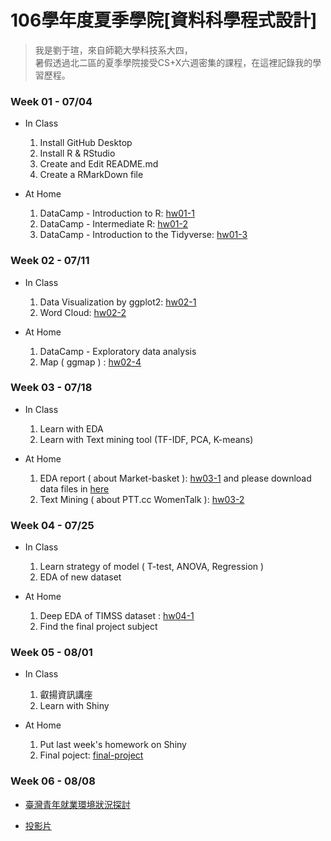 ﻿# 106學年度夏季學院[資料科學程式設計]
> 我是劉于瑄，來自師範大學科技系大四，    
> 暑假透過北二區的夏季學院接受CS+X六週密集的課程，在這裡記錄我的學習歷程。

### Week 01 - 07/04
* In Class
    1. Install GitHub Desktop
    2. Install R & RStudio
    3. Create and Edit README.md
    4. Create a RMarkDown file
    
* At Home
    1. DataCamp - Introduction to R: [hw01-1](https://yuly830914.github.io/CSX_RProject/week_01/hw01-1.html)
    2. DataCamp - Intermediate R: [hw01-2](https://yuly830914.github.io/CSX_RProject/week_01/hw01-2.html)
    3. DataCamp - Introduction to the Tidyverse: [hw01-3](https://yuly830914.github.io/CSX_RProject/week_01/hw01-3.html)

### Week 02 - 07/11
* In Class
    1. Data Visualization by ggplot2: [hw02-1](https://yuly830914.github.io/CSX_RProject/week_02/hw02-1.html)
    2. Word Cloud: [hw02-2](https://yuly830914.github.io/CSX_RProject/week_02/hw02-2.html)
    
* At Home
    1. DataCamp - Exploratory data analysis
    2. Map ( ggmap ) : [hw02-4](https://yuly830914.github.io/CSX_RProject/week_02/hw02-4.html)
    
### Week 03 - 07/18
* In Class
    1. Learn with EDA
    2. Learn with Text mining tool (TF-IDF, PCA, K-means)
    
* At Home
    1. EDA report ( about Market-basket ): [hw03-1](https://yuly830914.github.io/CSX_RProject/week_03/hw03-1.html) and please download data files in [here](https://www.kaggle.com/c/instacart-market-basket-analysis/data)
    2. Text Mining ( about PTT.cc WomenTalk ): [hw03-2](https://yuly830914.github.io/CSX_RProject/week_03/hw03-2.html)
    
### Week 04 - 07/25
* In Class
    1. Learn strategy of model ( T-test, ANOVA, Regression )
    2. EDA of new dataset

* At Home
    1. Deep EDA of TIMSS dataset : [hw04-1](https://yuly830914.github.io/CSX_RProject/week_04/hw04-1.html)
    2. Find the final project subject
    
### Week 05 - 08/01
* In Class
    1. 叡揚資訊講座
    2. Learn with Shiny
    
* At Home
    1. Put last week's homework on Shiny
    2. Final poject: [final-project](https://yuly830914.github.io/CSX_RProject/final_project/employment.html)
    
### Week 06 - 08/08
* [臺灣青年就業環境狀況探討](https://claire-liu.shinyapps.io/YouthEmployment/)

* [投影片](https://docs.google.com/presentation/d/1Jp7PeDjWLMxoYbdR-pp-7UQUR-UNukl1DFnpWUTajdU/edit?usp=sharing)